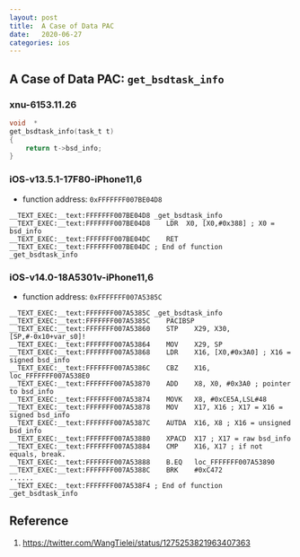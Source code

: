 ```yaml
---
layout: post
title:  A Case of Data PAC
date:   2020-06-27
categories: ios
---
```


## A Case of Data PAC: `get_bsdtask_info`

### xnu-6153.11.26
```c
void  *
get_bsdtask_info(task_t t)
{
	return t->bsd_info;
}
```

### iOS-v13.5.1-17F80-iPhone11,6
* function address: `0xFFFFFFF007BE04D8`
```assembly
__TEXT_EXEC:__text:FFFFFFF007BE04D8 _get_bsdtask_info
__TEXT_EXEC:__text:FFFFFFF007BE04D8    LDR  X0, [X0,#0x388] ; X0 = bsd_info
__TEXT_EXEC:__text:FFFFFFF007BE04DC    RET
__TEXT_EXEC:__text:FFFFFFF007BE04DC ; End of function _get_bsdtask_info
```

### iOS-v14.0-18A5301v-iPhone11,6
* function address: `0xFFFFFFF007A5385C`
```assembly
__TEXT_EXEC:__text:FFFFFFF007A5385C _get_bsdtask_info
__TEXT_EXEC:__text:FFFFFFF007A5385C    PACIBSP
__TEXT_EXEC:__text:FFFFFFF007A53860    STP    X29, X30, [SP,#-0x10+var_s0]!
__TEXT_EXEC:__text:FFFFFFF007A53864    MOV    X29, SP
__TEXT_EXEC:__text:FFFFFFF007A53868    LDR    X16, [X0,#0x3A0] ; X16 = signed bsd_info
__TEXT_EXEC:__text:FFFFFFF007A5386C    CBZ    X16, loc_FFFFFFF007A538E0
__TEXT_EXEC:__text:FFFFFFF007A53870    ADD    X8, X0, #0x3A0 ; pointer to bsd_info
__TEXT_EXEC:__text:FFFFFFF007A53874    MOVK   X8, #0xCE5A,LSL#48
__TEXT_EXEC:__text:FFFFFFF007A53878    MOV    X17, X16 ; X17 = X16 = signed bsd_info
__TEXT_EXEC:__text:FFFFFFF007A5387C    AUTDA  X16, X8 ; X16 = unsigned bsd_info
__TEXT_EXEC:__text:FFFFFFF007A53880    XPACD  X17 ; X17 = raw bsd_info
__TEXT_EXEC:__text:FFFFFFF007A53884    CMP    X16, X17 ; if not equals, break.
__TEXT_EXEC:__text:FFFFFFF007A53888    B.EQ   loc_FFFFFFF007A53890
__TEXT_EXEC:__text:FFFFFFF007A5388C    BRK    #0xC472
......
__TEXT_EXEC:__text:FFFFFFF007A538F4 ; End of function _get_bsdtask_info
```

## Reference
1. https://twitter.com/WangTielei/status/1275253821963407363
